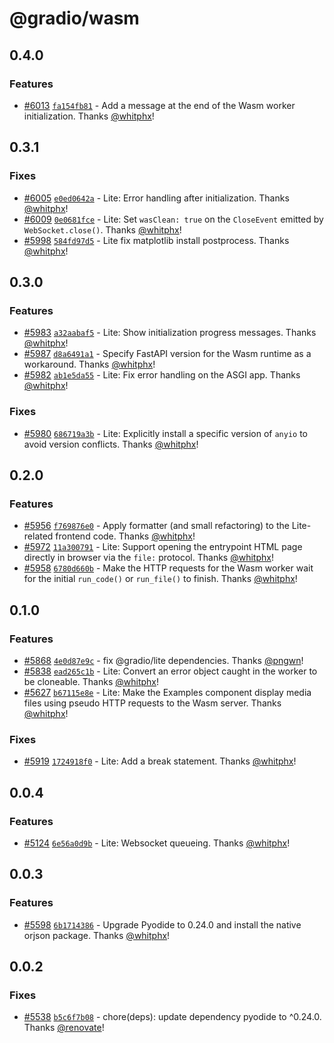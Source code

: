 # @gradio/wasm

## 0.4.0

### Features

- [#6013](https://github.com/gradio-app/gradio/pull/6013) [`fa154fb81`](https://github.com/gradio-app/gradio/commit/fa154fb8180d3ebd0026d73a53067d103224fca7) - Add a message at the end of the Wasm worker initialization.  Thanks [@whitphx](https://github.com/whitphx)!

## 0.3.1

### Fixes

- [#6005](https://github.com/gradio-app/gradio/pull/6005) [`e0ed0642a`](https://github.com/gradio-app/gradio/commit/e0ed0642ac2cb4f7ce9ee698d082607d9bab3636) - Lite: Error handling after initialization.  Thanks [@whitphx](https://github.com/whitphx)!
- [#6009](https://github.com/gradio-app/gradio/pull/6009) [`0e0681fce`](https://github.com/gradio-app/gradio/commit/0e0681fce718a38fb6662e011859a3ea5c56e868) - Lite: Set `wasClean: true` on the `CloseEvent` emitted by `WebSocket.close()`.  Thanks [@whitphx](https://github.com/whitphx)!
- [#5998](https://github.com/gradio-app/gradio/pull/5998) [`584fd97d5`](https://github.com/gradio-app/gradio/commit/584fd97d599540c2770377fc7aecf08619f99cc8) - Lite fix matplotlib install postprocess.  Thanks [@whitphx](https://github.com/whitphx)!

## 0.3.0

### Features

- [#5983](https://github.com/gradio-app/gradio/pull/5983) [`a32aabaf5`](https://github.com/gradio-app/gradio/commit/a32aabaf50b14779dec889cf539d7a3770139bac) - Lite: Show initialization progress messages.  Thanks [@whitphx](https://github.com/whitphx)!
- [#5987](https://github.com/gradio-app/gradio/pull/5987) [`d8a6491a1`](https://github.com/gradio-app/gradio/commit/d8a6491a18854cb8cad6221ba96dcbd20556e806) - Specify FastAPI version for the Wasm runtime as a workaround.  Thanks [@whitphx](https://github.com/whitphx)!
- [#5982](https://github.com/gradio-app/gradio/pull/5982) [`ab1e5da55`](https://github.com/gradio-app/gradio/commit/ab1e5da5578d4a7cec1fe1117a8b660784a9ae30) - Lite: Fix error handling on the ASGI app.  Thanks [@whitphx](https://github.com/whitphx)!

### Fixes

- [#5980](https://github.com/gradio-app/gradio/pull/5980) [`686719a3b`](https://github.com/gradio-app/gradio/commit/686719a3b0bcd64479a5f3c485da4620d0747341) - Lite: Explicitly install a specific version of `anyio` to avoid version conflicts.  Thanks [@whitphx](https://github.com/whitphx)!

## 0.2.0

### Features

- [#5956](https://github.com/gradio-app/gradio/pull/5956) [`f769876e0`](https://github.com/gradio-app/gradio/commit/f769876e0fa62336425c4e8ada5e09f38353ff01) - Apply formatter (and small refactoring) to the Lite-related frontend code.  Thanks [@whitphx](https://github.com/whitphx)!
- [#5972](https://github.com/gradio-app/gradio/pull/5972) [`11a300791`](https://github.com/gradio-app/gradio/commit/11a3007916071f0791844b0a37f0fb4cec69cea3) - Lite: Support opening the entrypoint HTML page directly in browser via the `file:` protocol.  Thanks [@whitphx](https://github.com/whitphx)!
- [#5958](https://github.com/gradio-app/gradio/pull/5958) [`6780d660b`](https://github.com/gradio-app/gradio/commit/6780d660bb8f3b969a4bd40644a49f3274a779a9) - Make the HTTP requests for the Wasm worker wait for the initial `run_code()` or `run_file()` to finish.  Thanks [@whitphx](https://github.com/whitphx)!

## 0.1.0

### Features

- [#5868](https://github.com/gradio-app/gradio/pull/5868) [`4e0d87e9c`](https://github.com/gradio-app/gradio/commit/4e0d87e9c471fe90a344a3036d0faed9188ef6f3) - fix @gradio/lite dependencies.  Thanks [@pngwn](https://github.com/pngwn)!
- [#5838](https://github.com/gradio-app/gradio/pull/5838) [`ead265c1b`](https://github.com/gradio-app/gradio/commit/ead265c1b98883f7971eb454b14fc81442e0589f) - Lite: Convert an error object caught in the worker to be cloneable.  Thanks [@whitphx](https://github.com/whitphx)!
- [#5627](https://github.com/gradio-app/gradio/pull/5627) [`b67115e8e`](https://github.com/gradio-app/gradio/commit/b67115e8e6e489fffd5271ea830211863241ddc5) - Lite: Make the Examples component display media files using pseudo HTTP requests to the Wasm server.  Thanks [@whitphx](https://github.com/whitphx)!

### Fixes

- [#5919](https://github.com/gradio-app/gradio/pull/5919) [`1724918f0`](https://github.com/gradio-app/gradio/commit/1724918f06845e9fd12b6dd82710dd05a969a1cf) - Lite: Add a break statement.  Thanks [@whitphx](https://github.com/whitphx)!

## 0.0.4

### Features

- [#5124](https://github.com/gradio-app/gradio/pull/5124) [`6e56a0d9b`](https://github.com/gradio-app/gradio/commit/6e56a0d9b0c863e76c69e1183d9d40196922b4cd) - Lite: Websocket queueing.  Thanks [@whitphx](https://github.com/whitphx)!

## 0.0.3

### Features

- [#5598](https://github.com/gradio-app/gradio/pull/5598) [`6b1714386`](https://github.com/gradio-app/gradio/commit/6b17143868bdd2c1400af1199a01c1c0d5c27477) - Upgrade Pyodide to 0.24.0 and install the native orjson package.  Thanks [@whitphx](https://github.com/whitphx)!

## 0.0.2

### Fixes

- [#5538](https://github.com/gradio-app/gradio/pull/5538) [`b5c6f7b08`](https://github.com/gradio-app/gradio/commit/b5c6f7b086a6419f27c757ad9b2ac9ea679b749b) - chore(deps): update dependency pyodide to ^0.24.0.  Thanks [@renovate](https://github.com/apps/renovate)!